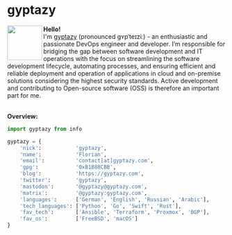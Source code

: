 # gyptazy
<img align="left" width="80" height="80" src="https://cdn.gyptazy.com/img/gyptazy.png"></a><b>Hello!</b><br>
I'm <a href="https://gyptazy.com">gyptazy</a> (pronounced ɡʏpˈ​​t​eɪzi​ː​) - an enthusiastic and passionate DevOps engineer and developer. I’m responsible for bridging the gap between software development and IT operations with the focus on streamlining the software development lifecycle, automating processes, and ensuring efficient and reliable deployment and operation of applications in cloud and on-premise solutions considering the highest security standards. Active development and contributing to Open-source software (OSS) is therefore an important part for me.<br><br>

**Overview:**
```Python
import gyptazy from info

gyptazy = {
    'nick':           'gyptazy',
    'name':           'Florian',
    'email':          'contact[at]gyptazy.com',
    'gpg':            '0xB1B88CBB',
    'blog':           'https://gyptazy.com',
    'twitter':        'gyptazy',
    'mastodon':       '@gyptazy@gyptazy.com',
    'matrix':         '@gyptazy:gyptazy.com',
    'languages':      ['German', 'English', 'Russian', 'Arabic'],
    'tech_languages': ['Python', 'Go', 'Swift', 'Rust'],
    'fav_tech':       ['Ansible', 'Terraform', 'Proxmox', 'BGP'],
    'fav_os':         ['FreeBSD', 'macOS']
}
```
